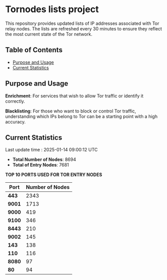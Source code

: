 # Tornodes lists project

This repository provides updated lists of IP addresses associated with Tor relay nodes. The lists are refreshed every 30 minutes to ensure they reflect the most current state of the Tor network.

## Table of Contents

- [Purpose and Usage](#purpose-and-usage)
- [Current Statistics](#current-statistics)


## Purpose and Usage

**Enrichment**: For services that wish to allow Tor traffic or identify it correctly.

**Blacklisting**: For those who want to block or control Tor traffic, understanding which IPs belong to Tor can be a starting point with a high accuracy.

## Current Statistics

Last update time : 2025-01-14 09:00:12 UTC

- **Total Number of Nodes**: 8694
- **Total of Entry Nodes**: 7681

**TOP 10 PORTS USED FOR TOR ENTRY NODES**

| **Port** | **Number of Nodes** |
|------|-----------------|
| **443**   | 2343  |
| **9001**   | 1713  |
| **9000**   | 419  |
| **9100**   | 346  |
| **8443**   | 210  |
| **9002**   | 145  |
| **143**   | 138  |
| **110**   | 116  |
| **8080**   | 97  |
| **80**   | 94  |

